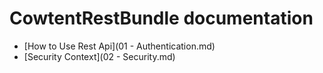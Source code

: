 # CowtentRestBundle documentation

 - [How to Use Rest Api](01 - Authentication.md)
 - [Security Context](02 - Security.md)


